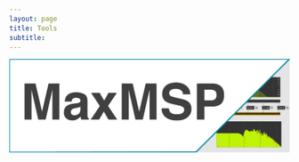 ```yaml
---
layout: page
title: Tools
subtitle:
---
```



[<img src="https://github.com/Velitch/velitch/blob/main/assets/img/maxmsp_tools.png?raw=true" align="center" />](https://velitch.github.io/velitch/2021-10-13-corkino/)
